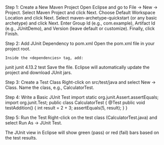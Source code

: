 Step 1: Create a New Maven Project Open Eclipse and go to File → New → Project. Select Maven Project and click Next. Choose Default Workspace Location and click Next. Select maven-archetype-quickstart (or any basic archetype) and click Next. Enter Group Id (e.g., com.example), Artifact Id (e.g., JUnitDemo), and Version (leave default or customize). Finally, click Finish.

Step 2: Add JUnit Dependency to pom.xml Open the pom.xml file in your project root.

    Inside the <dependencies> tag, add: 

junit junit 4.13.2 test Save the file. Eclipse will automatically update the project and download JUnit jars.

Step 3: Create a Test Class Right-click on src/test/java and select New → Class. Name the class, e.g., CalculatorTest.

Step 4: Write a Basic JUnit Test 
import static org.junit.Assert.assertEquals; 
import org.junit.Test; 
public class CalculatorTest {
  @Test public void testAddition() {
  int result = 2 + 3; 
  assertEquals(5, result); 
  } 
}

Step 5: Run the Test Right-click on the test class (CalculatorTest.java) and select Run As → JUnit Test.

The JUnit view in Eclipse will show green (pass) or red (fail) bars based on the test results.
